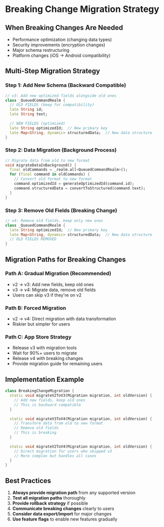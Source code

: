 # Breaking Change Migration Strategy

## When Breaking Changes Are Needed
- Performance optimization (changing data types)
- Security improvements (encryption changes)
- Major schema restructuring
- Platform changes (iOS → Android compatibility)

## Multi-Step Migration Strategy

### Step 1: Add New Schema (Backward Compatible)
```dart
// v3: Add new optimized fields alongside old ones
class _QueuedCommandRealm {
  // OLD FIELDS (keep for compatibility)
  late String id;
  late String text;
  
  // NEW FIELDS (optimized)
  late String optimizedId;  // New primary key
  late Map<String, dynamic> structuredData;  // New data structure
}
```

### Step 2: Data Migration (Background Process)
```dart
// Migrate data from old to new format
void migrateDataInBackground() {
  final oldCommands = _realm.all<QueuedCommandRealm>();
  for (final command in oldCommands) {
    // Convert old format to new format
    command.optimizedId = generateOptimizedId(command.id);
    command.structuredData = convertToStructured(command.text);
  }
}
```

### Step 3: Remove Old Fields (Breaking Change)
```dart
// v4: Remove old fields, keep only new ones
class _QueuedCommandRealm {
  late String optimizedId;  // New primary key
  late Map<String, dynamic> structuredData;  // New data structure
  // OLD FIELDS REMOVED
}
```

## Migration Paths for Breaking Changes

### Path A: Gradual Migration (Recommended)
- v2 → v3: Add new fields, keep old ones
- v3 → v4: Migrate data, remove old fields
- Users can skip v3 if they're on v2

### Path B: Forced Migration
- v2 → v4: Direct migration with data transformation
- Riskier but simpler for users

### Path C: App Store Strategy
- Release v3 with migration tools
- Wait for 90%+ users to migrate
- Release v4 with breaking changes
- Provide migration guide for remaining users

## Implementation Example

```dart
class BreakingChangeMigration {
  static void migrateV2ToV3(Migration migration, int oldVersion) {
    // Add new fields, keep old ones
    // This is backward compatible
  }
  
  static void migrateV3ToV4(Migration migration, int oldVersion) {
    // Transform data from old to new format
    // Remove old fields
    // This is breaking
  }
  
  static void migrateV2ToV4(Migration migration, int oldVersion) {
    // Direct migration for users who skipped v3
    // More complex but handles all cases
  }
}
```

## Best Practices

1. **Always provide migration path** from any supported version
2. **Test all migration paths** thoroughly
3. **Provide rollback strategy** if possible
4. **Communicate breaking changes** clearly to users
5. **Consider data export/import** for major changes
6. **Use feature flags** to enable new features gradually

